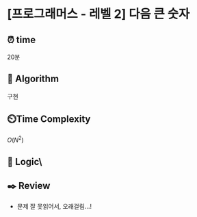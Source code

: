 # [프로그래머스 - 레벨 2] 다음 큰 숫자
 
## ⏰  **time**
20분

## :pushpin: **Algorithm**
구현

## ⏲️**Time Complexity**
$O(N^2)$

## :round_pushpin: **Logic**\


## :black_nib: **Review**
- 문제 잘 못읽어서, 오래걸림...!